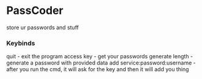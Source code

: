 # PassCoder

store ur passwords and stuff

### Keybinds
quit - exit the program
access key - get your passwords
generate length - generate a password with provided data
add service:password:username - after you run the cmd, it will ask for the key and then it will add you thing
